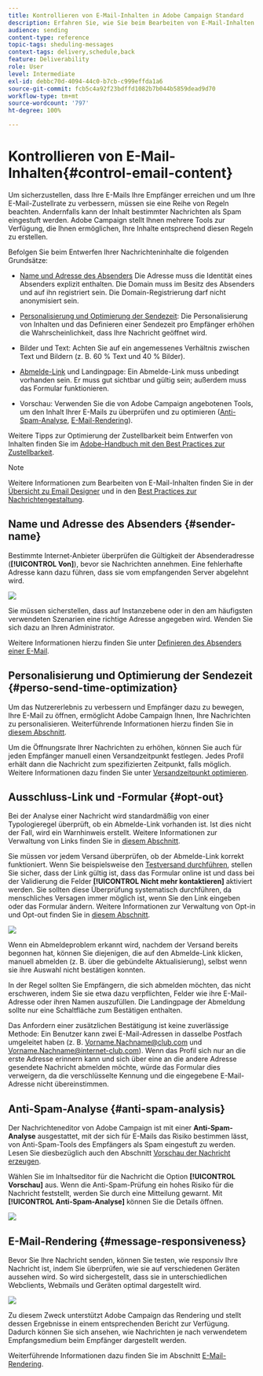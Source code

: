 ```yaml
---
title: Kontrollieren von E-Mail-Inhalten in Adobe Campaign Standard
description: Erfahren Sie, wie Sie beim Bearbeiten von E-Mail-Inhalten die Zustellbarkeit in Adobe Campaign Standard verbessern können.
audience: sending
content-type: reference
topic-tags: sheduling-messages
context-tags: delivery,schedule,back
feature: Deliverability
role: User
level: Intermediate
exl-id: debbc70d-4094-44c0-b7cb-c999effda1a6
source-git-commit: fcb5c4a92f23bdffd1082b7b044b5859dead9d70
workflow-type: tm+mt
source-wordcount: '797'
ht-degree: 100%

---
```


# Kontrollieren von E-Mail-Inhalten{#control-email-content}

<!--TO KEEP because specific to Campaign-->

Um sicherzustellen, dass Ihre E-Mails Ihre Empfänger erreichen und um Ihre E-Mail-Zustellrate zu verbessern, müssen sie eine Reihe von Regeln beachten. Andernfalls kann der Inhalt bestimmter Nachrichten als Spam eingestuft werden. Adobe Campaign stellt Ihnen mehrere Tools zur Verfügung, die Ihnen ermöglichen, Ihre Inhalte entsprechend diesen Regeln zu erstellen.

Befolgen Sie beim Entwerfen Ihrer Nachrichteninhalte die folgenden Grundsätze:

* [Name und Adresse des Absenders](#sender-name) Die Adresse muss die Identität eines Absenders explizit enthalten. Die Domain muss im Besitz des Absenders und auf ihn registriert sein. Die Domain-Registrierung darf nicht anonymisiert sein.

   <!--**Subject**: Avoid excessive capitalization and punctuation, and words that are frequently used by spammers ("Win", "Free", etc.).-->
* [Personalisierung und Optimierung der Sendezeit](#perso-send-time-optimization): Die Personalisierung von Inhalten und das Definieren einer Sendezeit pro Empfänger erhöhen die Wahrscheinlichkeit, dass Ihre Nachricht geöffnet wird.
* Bilder und Text: Achten Sie auf ein angemessenes Verhältnis zwischen Text und Bildern (z. B. 60 % Text und 40 % Bilder).
* [Abmelde-Link](#opt-out) und Landingpage: Ein Abmelde-Link muss unbedingt vorhanden sein. Er muss gut sichtbar und gültig sein; außerdem muss das Formular funktionieren.
* Vorschau: Verwenden Sie die von Adobe Campaign angebotenen Tools, um den Inhalt Ihrer E-Mails zu überprüfen und zu optimieren ([Anti-Spam-Analyse](#anti-spam-analysis), [E-Mail-Rendering](#message-responsiveness)).

Weitere Tipps zur Optimierung der Zustellbarkeit beim Entwerfen von Inhalten finden Sie im [Adobe-Handbuch mit den Best Practices zur Zustellbarkeit](https://experienceleague.adobe.com/docs/deliverability-learn/deliverability-best-practice-guide/content-best-practices-for-optimal-delivery.html?lang=de).

>[!NOTE]
>
>Weitere Informationen zum Bearbeiten von E-Mail-Inhalten finden Sie in der [Übersicht zu Email Designer](../../designing/using/designing-content-in-adobe-campaign.md) und in den [Best Practices zur Nachrichtengestaltung](../../designing/using/designing-content-in-adobe-campaign.md#content-design-best-practices).

## Name und Adresse des Absenders {#sender-name}

Bestimmte Internet-Anbieter überprüfen die Gültigkeit der Absenderadresse (**[!UICONTROL Von]**), bevor sie Nachrichten annehmen. Eine fehlerhafte Adresse kann dazu führen, dass sie vom empfangenden Server abgelehnt wird.

![](assets/delivery_content_edition16.png)

Sie müssen sicherstellen, dass auf Instanzebene oder in den am häufigsten verwendeten Szenarien eine richtige Adresse angegeben wird. Wenden Sie sich dazu an Ihren Administrator.

Weitere Informationen hierzu finden Sie unter [Definieren des Absenders einer E-Mail](../../designing/using/subject-line.md#email-sender).

## Personalisierung und Optimierung der Sendezeit {#perso-send-time-optimization}

Um das Nutzererlebnis zu verbessern und Empfänger dazu zu bewegen, Ihre E-Mail zu öffnen, ermöglicht Adobe Campaign Ihnen, Ihre Nachrichten zu personalisieren. Weiterführende Informationen hierzu finden Sie in [diesem Abschnitt](../../designing/using/personalization.md).

Um die Öffnungsrate Ihrer Nachrichten zu erhöhen, können Sie auch für jeden Empfänger manuell einen Versandzeitpunkt festlegen. Jedes Profil erhält dann die Nachricht zum spezifizierten Zeitpunkt, falls möglich. Weitere Informationen dazu finden Sie unter [Versandzeitpunkt optimieren](../../sending/using/optimizing-the-sending-time.md).

## Ausschluss-Link und -Formular {#opt-out}

Bei der Analyse einer Nachricht wird standardmäßig von einer Typologieregel überprüft, ob ein Abmelde-Link vorhanden ist. Ist dies nicht der Fall, wird ein Warnhinweis erstellt. Weitere Informationen zur Verwaltung von Links finden Sie in [diesem Abschnitt](../../designing/using/links.md).

Sie müssen vor jedem Versand überprüfen, ob der Abmelde-Link korrekt funktioniert. Wenn Sie beispielsweise den [Testversand durchführen](../../sending/using/sending-proofs.md), stellen Sie sicher, dass der Link gültig ist, dass das Formular online ist und dass bei der Validierung die Felder **[!UICONTROL Nicht mehr kontaktieren]** aktiviert werden. Sie sollten diese Überprüfung systematisch durchführen, da menschliches Versagen immer möglich ist, wenn Sie den Link eingeben oder das Formular ändern. Weitere Informationen zur Verwaltung von Opt-in und Opt-out finden Sie in [diesem Abschnitt](../../audiences/using/managing-opt-in-and-opt-out-in-campaign.md).

![](assets/optin_landingpage_3.png)

Wenn ein Abmeldeproblem erkannt wird, nachdem der Versand bereits begonnen hat, können Sie diejenigen, die auf den Abmelde-Link klicken, manuell abmelden (z. B. über die gebündelte Aktualisierung), selbst wenn sie ihre Auswahl nicht bestätigen konnten.

In der Regel sollten Sie Empfängern, die sich abmelden möchten, das nicht erschweren, indem Sie sie etwa dazu verpflichten, Felder wie ihre E-Mail-Adresse oder ihren Namen auszufüllen. Die Landingpage der Abmeldung sollte nur eine Schaltfläche zum Bestätigen enthalten.

Das Anfordern einer zusätzlichen Bestätigung ist keine zuverlässige Methode: Ein Benutzer kann zwei E-Mail-Adressen in dasselbe Postfach umgeleitet haben (z. B. Vorname.Nachname@club.com und Vorname.Nachname@internet-club.com). Wenn das Profil sich nur an die erste Adresse erinnern kann und sich über eine an die andere Adresse gesendete Nachricht abmelden möchte, würde das Formular dies verweigern, da die verschlüsselte Kennung und die eingegebene E-Mail-Adresse nicht übereinstimmen.

## Anti-Spam-Analyse {#anti-spam-analysis}

Der Nachrichteneditor von Adobe Campaign ist mit einer **Anti-Spam-Analyse** ausgestattet, mit der sich für E-Mails das Risiko bestimmen lässt, von Anti-Spam-Tools des Empfängers als Spam eingestuft zu werden. Lesen Sie diesbezüglich auch den Abschnitt [Vorschau der Nachricht erzeugen](../../sending/using/previewing-messages.md).

Wählen Sie im Inhaltseditor für die Nachricht die Option **[!UICONTROL Vorschau]** aus. Wenn die Anti-Spam-Prüfung ein hohes Risiko für die Nachricht feststellt, werden Sie durch eine Mitteilung gewarnt. Mit **[!UICONTROL Anti-Spam-Analyse]** können Sie die Details öffnen.

![](assets/sending_anti-spam_analysis.png)

## E-Mail-Rendering {#message-responsiveness}

Bevor Sie Ihre Nachricht senden, können Sie testen, wie responsiv Ihre Nachricht ist, indem Sie überprüfen, wie sie auf verschiedenen Geräten aussehen wird. So wird sichergestellt, dass sie in unterschiedlichen Webclients, Webmails und Geräten optimal dargestellt wird.

![](assets/inbox_rendering_report_3.png)

Zu diesem Zweck unterstützt Adobe Campaign das Rendering und stellt dessen Ergebnisse in einem entsprechenden Bericht zur Verfügung. Dadurch können Sie sich ansehen, wie Nachrichten je nach verwendetem Empfangsmedium beim Empfänger dargestellt werden.

Weiterführende Informationen dazu finden Sie im Abschnitt [E-Mail-Rendering](../../sending/using/email-rendering.md).
